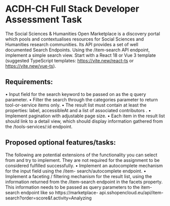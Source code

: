 # ACDH-CH Full Stack Developer Assessment Task

The Social Sciences & Humanities Open Marketplace is a discovery portal which pools and contextualises resources for Social Sciences and Humanities research communities. Its API provides a set of well documented Search Endpoints.
Using the /item-search API endpoint, implement a simple search view.
Start with a React 18 or Vue 3 template (suggested TypeScript templates: https://vite.new/react-ts
or https://vite.new/vue-ts).

## Requirements:

• Input field for the search keyword to be passed on as the q query parameter.
• Filter the search through the categories parameter to return tool-or-service
items only.
• The result list must contain at least the properties: label, accessibleAt and a list of
associated contributors .
• Implement pagination with adjustable page size.
• Each item in the result list should link to a detail view, which should display information
gathered from the /tools-services/:id endpoint.

## Proposed optional features/tasks:

The following are potential extensions of the functionality you can select from and try to implement.
They are not required for the assignment to be considered fulfilled successfully.
• Implement an autocomplete mechanism for the input field using the /item-
search/autocomplete endpoint.
• Implement a faceting / filtering mechanism for the result list, using the information returned
from the /item-search endpoint in the facets property. This information needs to be
passed as query parameters to the item-search endpoint like so https://marketplace-
api.sshopencloud.eu/api/item-search?order=score&f.activity=Analyzing
